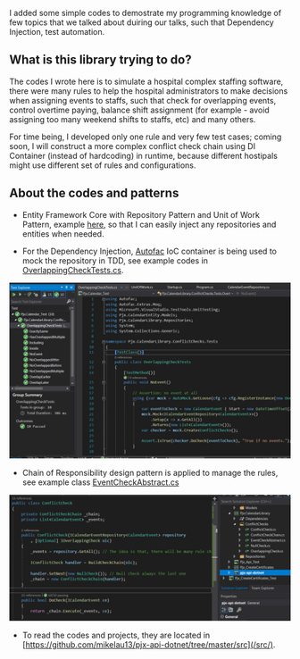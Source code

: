 
I added some simple codes to demostrate my programming knowledge of few topics that we talked about duiring our talks, such that Dependency Injection, test automation.


## What is this library trying to do?

The codes I wrote here is to simulate a hospital complex staffing software, there were many rules to help the hospital administrators to make decisions when assigning events to staffs, such that check for overlapping events, control overtime paying, balance shift assignment (for example - avoid assigning too many weekend shifts to staffs, etc) and many others.

For time being, I developed only one rule and very few test cases; coming soon, I will construct a more complex conflict check chain using DI Container (instead of hardcoding) in runtime, because different hostipals might use different set of rules and configurations.


## About the codes and patterns

- Entity Framework Core with Repository Pattern and Unit of Work Pattern, example [here](/src/Pjx_Api/Data/UnitOfWork.cs), so that I can easily inject any repositories and entities when needed.

- For the Dependency Injection, [Autofac](https://autofac.org/) IoC container is being used to mock the repository in TDD, see example codes in [OverlappingCheckTests.cs](/src/Pjx.Calendar_Test/ConflictChecks/OverlappingCheckTests.cs).

<img src="/src/Pjx.Calendar_Test/images/api_di_unittest.png" alt="Autofac" width="700" />

- Chain of Responsibility design pattern is applied to manage the rules, see example class [EventCheckAbstract.cs](/src/Pjx.CalendarLibrary/ConflictChecks/EventCheckAbstract.cs)

<img src="/src/Pjx.Calendar_Test/images/api_chain_conflictcheck.png" alt="Chain of Responsibility design pattern"  width="700" />

- To read the codes and projects, they are located in [https://github.com/mikelau13/pjx-api-dotnet/tree/master/src](/src/).
